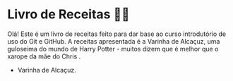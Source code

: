 # Livro de Receitas :woman_cook:

Olá! Este é um livro de receitas feito para dar base ao curso introdutório de uso do Git e GitHub. A receitas apresentada é a Varinha de Alcaçuz, uma guloseima do mundo de Harry Potter - muitos dizem que é melhor que o xarope da mãe do Chris .

- Varinha de Alcaçuz.

